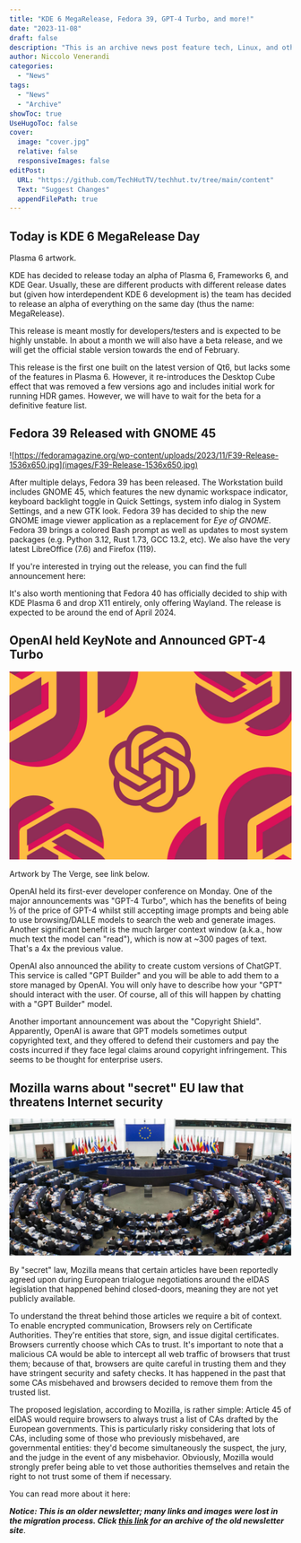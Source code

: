 ```yaml
---
title: "KDE 6 MegaRelease, Fedora 39, GPT-4 Turbo, and more!"
date: "2023-11-08"
draft: false
description: "This is an archive news post feature tech, Linux, and other open-source news. This is an older article that was part of a migration. There will be missing images, broken links, and potentially other issues."
author: Niccolo Venerandi
categories:
  - "News"
tags:
  - "News"
  - "Archive"
showToc: true
UseHugoToc: false
cover:
  image: "cover.jpg"
  relative: false
  responsiveImages: false
editPost:
  URL: "https://github.com/TechHutTV/techhut.tv/tree/main/content"
  Text: "Suggest Changes"
  appendFilePath: true
---
```


## Today is KDE 6 MegaRelease Day

Plasma 6 artwork.

KDE has decided to release today an alpha of Plasma 6, Frameworks 6, and KDE Gear. Usually, these are different products with different release dates but (given how interdependent KDE 6 development is) the team has decided to release an alpha of everything on the same day (thus the name: MegaRelease).

This release is meant mostly for developers/testers and is expected to be highly unstable. In about a month we will also have a beta release, and we will get the official stable version towards the end of February.

This release is the first one built on the latest version of Qt6, but lacks some of the features in Plasma 6. However, it re-introduces the Desktop Cube effect that was removed a few versions ago and includes initial work for running HDR games. However, we will have to wait for the beta for a definitive feature list.

## Fedora 39 Released with GNOME 45

![https://fedoramagazine.org/wp-content/uploads/2023/11/F39-Release-1536x650.jpg](images/F39-Release-1536x650.jpg)

After multiple delays, Fedora 39 has been released. The Workstation build includes GNOME 45, which features the new dynamic workspace indicator, keyboard backlight toggle in Quick Settings, system info dialog in System Settings, and a new GTK look. Fedora 39 has decided to ship the new GNOME image viewer application as a replacement for _Eye of GNOME_. Fedora 39 brings a colored Bash prompt as well as updates to most system packages (e.g. Python 3.12, Rust 1.73, GCC 13.2, etc). We also have the very latest LibreOffice (7.6) and Firefox (119).

If you're interested in trying out the release, you can find the full announcement here:

It's also worth mentioning that Fedora 40 has officially decided to ship with KDE Plasma 6 and drop X11 entirely, only offering Wayland. The release is expected to be around the end of April 2024.

## OpenAI held KeyNote and Announced GPT-4 Turbo

![Illustration of the OpenAI logo on an orange background with purple lines](images/STK149_AI_01.jpg)

Artwork by The Verge, see link below.

OpenAI held its first-ever developer conference on Monday. One of the major announcements was "GPT-4 Turbo", which has the benefits of being ⅓ of the price of GPT-4 whilst still accepting image prompts and being able to use browsing/DALLE models to search the web and generate images. Another significant benefit is the much larger context window (a.k.a., how much text the model can "read"), which is now at ~300 pages of text. That's a 4x the previous value.

OpenAI also announced the ability to create custom versions of ChatGPT. This service is called "GPT Builder" and you will be able to add them to a store managed by OpenAI. You will only have to describe how your "GPT" should interact with the user. Of course, all of this will happen by chatting with a "GPT Builder" model.

Another important announcement was about the "Copyright Shield". Apparently, OpenAI is aware that GPT models sometimes output copyrighted text, and they offered to defend their customers and pay the costs incurred if they face legal claims around copyright infringement. This seems to be thought for enterprise users.

## Mozilla warns about "secret" EU law that threatens Internet security

![The European Parliament voted a motion that includes Eurochild's amendments  – Eurochild](images/EP-cropped.jpg)

By "secret" law, Mozilla means that certain articles have been reportedly agreed upon during European trialogue negotiations around the eIDAS legislation that happened behind closed-doors, meaning they are not yet publicly available.

To understand the threat behind those articles we require a bit of context. To enable encrypted communication, Browsers rely on Certificate Authorities. They're entities that store, sign, and issue digital certificates. Browsers currently choose which CAs to trust. It's important to note that a malicious CA would be able to intercept all web traffic of browsers that trust them; because of that, browsers are quite careful in trusting them and they have stringent security and safety checks. It has happened in the past that some CAs misbehaved and browsers decided to remove them from the trusted list.

The proposed legislation, according to Mozilla, is rather simple: Article 45 of eIDAS would require browsers to always trust a list of CAs drafted by the European governments. This is particularly risky considering that lots of CAs, including some of those who previously misbehaved, are governmental entities: they'd become simultaneously the suspect, the jury, and the judge in the event of any misbehavior. Obviously, Mozilla would strongly prefer being able to vet those authorities themselves and retain the right to not trust some of them if necessary.

You can read more about it here:

**_Notice: This is an older newsletter; many links and images were lost in the migration process. Click [this link](https://archive.techhut.tv/) for an archive of the old newsletter site_**.
